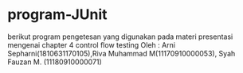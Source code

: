# program-JUnit
berikut program pengetesan yang digunakan pada materi presentasi mengenai chapter 4 control flow testing 
Oleh : Arni Sepharni(1810631170105),Riva Muhammad M(11170910000053), Syah Fauzan M.	(11180910000071)

